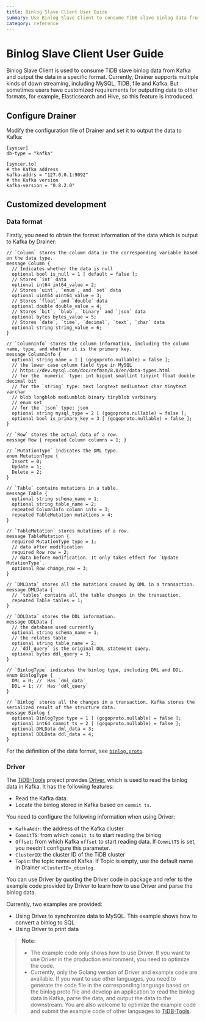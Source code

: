 ```yaml
---
title: Binlog Slave Client User Guide
summary: Use Binlog Slave Client to consume TiDB slave binlog data from Kafka and output the data in a specific format.
category: reference
---
```


# Binlog Slave Client User Guide

Binlog Slave Client is used to consume TiDB slave binlog data from Kafka and output the data in a specific format. Currently, Drainer supports multiple kinds of down streaming, including MySQL, TiDB, file and Kafka. But sometimes users have customized requirements for outputting data to other formats, for example, Elasticsearch and Hive, so this feature is introduced.

## Configure Drainer

Modify the configuration file of Drainer and set it to output the data to Kafka:

```
[syncer]
db-type = "kafka"

[syncer.to]
# the Kafka address
kafka-addrs = "127.0.0.1:9092"
# the Kafka version
kafka-version = "0.8.2.0"
```

## Customized development

### Data format

Firstly, you need to obtain the format information of the data which is output to Kafka by Drainer:

```
// `Column` stores the column data in the corresponding variable based on the data type.
message Column {
  // Indicates whether the data is null
  optional bool is_null = 1 [ default = false ];
  // Stores `int` data
  optional int64 int64_value = 2;
  // Stores `uint`, `enum`, and `set` data
  optional uint64 uint64_value = 3;
  // Stores `float` and `double` data
  optional double double_value = 4;
  // Stores `bit`, `blob`, `binary` and `json` data
  optional bytes bytes_value = 5;
  // Stores `date`, `time`, `decimal`, `text`, `char` data
  optional string string_value = 6;
}

// `ColumnInfo` stores the column information, including the column name, type, and whether it is the primary key.
message ColumnInfo {
  optional string name = 1 [ (gogoproto.nullable) = false ];
  // the lower case column field type in MySQL
  // https://dev.mysql.com/doc/refman/8.0/en/data-types.html
  // for the `numeric` type: int bigint smallint tinyint float double decimal bit
  // for the `string` type: text longtext mediumtext char tinytext varchar
  // blob longblob mediumblob binary tinyblob varbinary
  // enum set
  // for the `json` type: json
  optional string mysql_type = 2 [ (gogoproto.nullable) = false ];
  optional bool is_primary_key = 3 [ (gogoproto.nullable) = false ];
}

// `Row` stores the actual data of a row.
message Row { repeated Column columns = 1; }

// `MutationType` indicates the DML type.
enum MutationType {
  Insert = 0;
  Update = 1;
  Delete = 2;
}

// `Table` contains mutations in a table.
message Table {
  optional string schema_name = 1;
  optional string table_name = 2;
  repeated ColumnInfo column_info = 3;
  repeated TableMutation mutations = 4;
}

// `TableMutation` stores mutations of a row.
message TableMutation {
  required MutationType type = 1;
  // data after modification
  required Row row = 2;
  // data before modification. It only takes effect for `Update MutationType`.
  optional Row change_row = 3;
}

// `DMLData` stores all the mutations caused by DML in a transaction.
message DMLData {
  // `tables` contains all the table changes in the transaction.
  repeated Table tables = 1;
}

// `DDLData` stores the DDL information.
message DDLData {
  // the database used currently
  optional string schema_name = 1;
  // the relates table
  optional string table_name = 2;
  // `ddl_query` is the original DDL statement query.
  optional bytes ddl_query = 3;
}

// `BinlogType` indicates the binlog type, including DML and DDL.
enum BinlogType {
  DML = 0; //  Has `dml_data`
  DDL = 1; //  Has `ddl_query`
}

// `Binlog` stores all the changes in a transaction. Kafka stores the serialized result of the structure data.
message Binlog {
  optional BinlogType type = 1 [ (gogoproto.nullable) = false ];
  optional int64 commit_ts = 2 [ (gogoproto.nullable) = false ];
  optional DMLData dml_data = 3;
  optional DDLData ddl_data = 4;
}
```

For the definition of the data format, see [`binlog.proto`](https://github.com/pingcap/tidb-tools/blob/master/tidb-binlog/slave_binlog_proto/proto/binlog.proto).

### Driver

The [TiDB-Tools](https://github.com/pingcap/tidb-tools/) project provides [Driver](https://github.com/pingcap/tidb-tools/tree/master/tidb-binlog/driver), which is used to read the binlog data in Kafka. It has the following features:

* Read the Kafka data.
* Locate the binlog stored in Kafka based on `commit ts`.

You need to configure the following information when using Driver:

* `KafkaAddr`: the address of the Kafka cluster
* `CommitTS`: from which `commit ts` to start reading the binlog
* `Offset`: from which Kafka `offset` to start reading data. If `CommitTS` is set, you needn't configure this parameter.
* `ClusterID`: the cluster ID of the TiDB cluster
* `Topic`: the topic name of Kafka. If Topic is empty, use the default name in Drainer `<ClusterID>_obinlog`.

You can use Driver by quoting the Driver code in package and refer to the example code provided by Driver to learn how to use Driver and parse the binlog data. 

Currently, two examples are provided:

* Using Driver to synchronize data to MySQL. This example shows how to convert a binlog to SQL
* Using Driver to print data

> **Note:**
>
> - The example code only shows how to use Driver. If you want to use Driver in the production environment, you need to optimize the code.
> - Currently, only the Golang version of Driver and example code are available. If you want to use other languages, you need to generate the code file in the corresponding language based on the binlog proto file and develop an application to read the binlog data in Kafka, parse the data, and output the data to the downstream. You are also welcome to optimize the example code and submit the example code of other languages to [TiDB-Tools](https://github.com/pingcap/tidb-tools).
